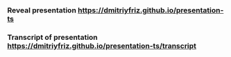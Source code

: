 ### Reveal presentation https://dmitriyfriz.github.io/presentation-ts
### Transcript of presentation https://dmitriyfriz.github.io/presentation-ts/transcript
